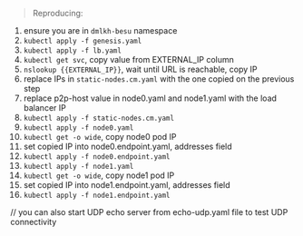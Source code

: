 > Reproducing:

1) ensure you are in `dmlkh-besu` namespace
3) `kubectl apply -f genesis.yaml`
4) `kubectl apply -f lb.yaml`
5) `kubectl get svc`, copy value from EXTERNAL_IP column
6) `nslookup {{EXTERNAL_IP}}`, wait until URL is reachable, copy IP
7) replace IPs in `static-nodes.cm.yaml` with the one copied on the previous step
8) replace p2p-host value in node0.yaml and node1.yaml with the load balancer IP
9) `kubectl apply -f static-nodes.cm.yaml`
10) `kubectl apply -f node0.yaml`
11) `kubectl get -o wide`, copy node0 pod IP
12) set copied IP into node0.endpoint.yaml, addresses field
13) `kubectl apply -f node0.endpoint.yaml`
14) `kubectl apply -f node1.yaml`
15) `kubectl get -o wide`, copy node1 pod IP
16) set copied IP into node1.endpoint.yaml, addresses field
17) `kubectl apply -f node1.endpoint.yaml`

// you can also start UDP echo server from echo-udp.yaml file to test UDP connectivity
